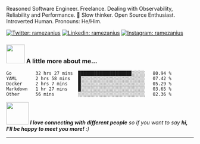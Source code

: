 Reasoned Software Engineer. Freelance. Dealing with Observability, Reliability and Performance. 🤔 Slow thinker. Open Source Enthusiast. Introverted Human. Pronouns: He/Him.

[![Twitter: ramezanius](https://img.shields.io/badge/-Twitter-1DA1F2?style=flat&logo=Twitter&logoColor=white&link=https://www.twitter.com/ramezanius/)](https://twitter.com/ramezanius)
[![Linkedin: ramezanius](https://img.shields.io/badge/-Linkedin-2867B2?style=flat&logo=Linkedin&logoColor=white&link=https://www.linkedin.com/in/ramezanius/)](https://www.linkedin.com/in/ramezanius/)
[![Instagram: ramezanius](https://img.shields.io/badge/-Instagram-E1306C?style=flat&logo=Instagram&logoColor=white&link=https://www.instagram.com/ramezanius/)](https://www.instagram.com/ramezanius/)


### <img src="https://media.giphy.com/media/VgCDAzcKvsR6OM0uWg/giphy.gif" width="50"> A little more about me...  

<!--START_SECTION:waka-->
```text
Go         32 hrs 27 mins  ████████████████████░░░░░   80.94 % 
YAML       2 hrs 58 mins   █░░░░░░░░░░░░░░░░░░░░░░░░   07.42 % 
Docker     2 hrs 7 mins    █░░░░░░░░░░░░░░░░░░░░░░░░   05.29 % 
Markdown   1 hr 27 mins    █░░░░░░░░░░░░░░░░░░░░░░░░   03.65 % 
Other      56 mins         ░░░░░░░░░░░░░░░░░░░░░░░░░   02.36 %
```
<!--END_SECTION:waka-->

<img src="https://media.giphy.com/media/LnQjpWaON8nhr21vNW/giphy.gif" width="60"> <em><b>I love connecting with different people</b> so if you want to say <b>hi, I'll be happy to meet you more!</b> :)</em>

---
